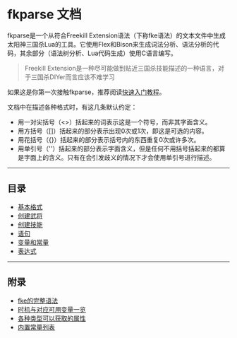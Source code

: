 # fkparse 文档

fkparse是一个从符合Freekill Extension语法（下称fke语法）的文本文件中生成太阳神三国杀Lua的工具。它使用Flex和Bison来生成词法分析、语法分析的代码，其余部分（语法树分析、Lua代码生成）使用C语言编写。

> Freekill Extension是一种尽可能做到贴近三国杀技能描述的一种语言，对于三国杀DIYer而言应该不难学习

如果这是你第一次接触fkparse，推荐阅读[快速入门教程](./quick_start.md)。

文档中在描述各种格式时，有这几条默认约定：

- 用一对尖括号（<>）括起来的词表示这是一个符号，而非其字面含义。
- 用方括号（[]）括起来的部分表示出现0次或1次，即这是可选的内容。
- 用花括号（{}）括起来的部分表示括号内的东西重复0次或许多次。
- 用单引号（''）括起来的部分表示字面含义，但是任何不用括号括起来的都算是字面上的含义。只有在会引发歧义的情况下才会使用单引号进行描述。

___

## 目录

- [基本格式](./00-basic.md)
- [创建武将](./01-general.md)
- [创建技能](./02-skill.md)
- [语句](./03-statement.md)
- [变量和常量](./04-variable.md)
- [表达式](./05-expression.md)

___

## 附录

- [fke的完整语法](./spec.md)
- [时机与对应可用变量一览](./event.md)
- [各种类型可以获取的属性](./field.md)
- [内置常量列表](./constant.md)
